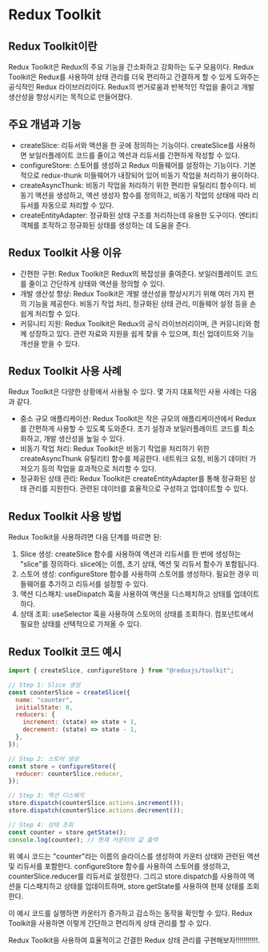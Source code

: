# Redux Toolkit

## Redux Toolkit이란

Redux Toolkit은 Redux의 주요 기능을 간소화하고 강화하는 도구 모음이다.
Redux Toolkit은 Redux를 사용하여 상태 관리를 더욱 편리하고 간결하게 할 수 있게 도와주는 공식적인 Redux 라이브러리이다.
Redux의 번거로움과 반복적인 작업을 줄이고 개발 생산성을 향상시키는 목적으로 만들어졌다.

## 주요 개념과 기능

- createSlice: 리듀서와 액션을 한 곳에 정의하는 기능이다. createSlice를 사용하면 보일러플레이트 코드를 줄이고 액션과 리듀서를 간편하게 작성할 수 있다.
- configureStore: 스토어를 생성하고 Redux 미들웨어를 설정하는 기능이다. 기본적으로 redux-thunk 미들웨어가 내장되어 있어 비동기 작업을 처리하기 용이하다.
- createAsyncThunk: 비동기 작업을 처리하기 위한 편리한 유틸리티 함수이다. 비동기 액션을 생성하고, 액션 생성자 함수를 정의하고, 비동기 작업의 상태에 따라 리듀서를 자동으로 처리할 수 있다.
- createEntityAdapter: 정규화된 상태 구조를 처리하는데 유용한 도구이다. 엔티티 객체를 조작하고 정규화된 상태를 생성하는 데 도움을 준다.

## Redux Toolkit 사용 이유

- 간편한 구현: Redux Toolkit은 Redux의 복잡성을 줄여준다. 보일러플레이트 코드를 줄이고 간단하게 상태와 액션을 정의할 수 있다.
- 개발 생산성 향상: Redux Toolkit은 개발 생산성을 향상시키기 위해 여러 가지 편의 기능을 제공한다. 비동기 작업 처리, 정규화된 상태 관리, 미들웨어 설정 등을 손쉽게 처리할 수 있다.
- 커뮤니티 지원: Redux Toolkit은 Redux의 공식 라이브러리이며, 큰 커뮤니티와 함께 성장하고 있다. 관련 자료와 지원을 쉽게 찾을 수 있으며, 최신 업데이트와 기능 개선을 받을 수 있다.

## Redux Toolkit 사용 사례

Redux Toolkit은 다양한 상황에서 사용될 수 있다. 몇 가지 대표적인 사용 사례는 다음과 같다.

- 중소 규모 애플리케이션: Redux Toolkit은 작은 규모의 애플리케이션에서 Redux를 간편하게 사용할 수 있도록 도와준다. 초기 설정과 보일러플레이트 코드를 최소화하고, 개발 생산성을 높일 수 있다.
- 비동기 작업 처리: Redux Toolkit은 비동기 작업을 처리하기 위한 createAsyncThunk 유틸리티 함수를 제공한다. 네트워크 요청, 비동기 데이터 가져오기 등의 작업을 효과적으로 처리할 수 있다.
- 정규화된 상태 관리: Redux Toolkit은 createEntityAdapter를 통해 정규화된 상태 관리를 지원한다. 관련된 데이터를 효율적으로 구성하고 업데이트할 수 있다.

## Redux Toolkit 사용 방법

Redux Toolkit을 사용하려면 다음 단계를 따르면 된:

1. Slice 생성: createSlice 함수를 사용하여 액션과 리듀서를 한 번에 생성하는 "slice"를 정의하다. slice에는 이름, 초기 상태, 액션 및 리듀서 함수가 포함됩니다.
2. 스토어 생성: configureStore 함수를 사용하여 스토어를 생성하다. 필요한 경우 미들웨어를 추가하고 리듀서를 설정할 수 있다.
3. 액션 디스패치: useDispatch 훅을 사용하여 액션을 디스패치하고 상태를 업데이트하다.
4. 상태 조회: useSelector 훅을 사용하여 스토어의 상태를 조회하다. 컴포넌트에서 필요한 상태를 선택적으로 가져올 수 있다.

## Redux Toolkit 코드 예시

```jsx
import { createSlice, configureStore } from "@reduxjs/toolkit";

// Step 1: Slice 생성
const counterSlice = createSlice({
  name: "counter",
  initialState: 0,
  reducers: {
    increment: (state) => state + 1,
    decrement: (state) => state - 1,
  },
});

// Step 2: 스토어 생성
const store = configureStore({
  reducer: counterSlice.reducer,
});

// Step 3: 액션 디스패치
store.dispatch(counterSlice.actions.increment());
store.dispatch(counterSlice.actions.decrement());

// Step 4: 상태 조회
const counter = store.getState();
console.log(counter); // 현재 카운터의 값 출력
```

위 예시 코드는 "counter"라는 이름의 슬라이스를 생성하여 카운터 상태와 관련된 액션 및 리듀서를 포함한다. configureStore 함수를 사용하여 스토어를 생성하고, counterSlice.reducer를 리듀서로 설정한다. 그리고 store.dispatch를 사용하여 액션을 디스패치하고 상태를 업데이트하며, store.getState를 사용하여 현재 상태를 조회한다.

이 예시 코드를 실행하면 카운터가 증가하고 감소하는 동작을 확인할 수 있다. Redux Toolkit을 사용하면 이렇게 간단하고 편리하게 상태 관리를 할 수 있다.

Redux Toolkit을 사용하여 효율적이고 간결한 Redux 상태 관리를 구현해보자!!!!!!!!!!!.
